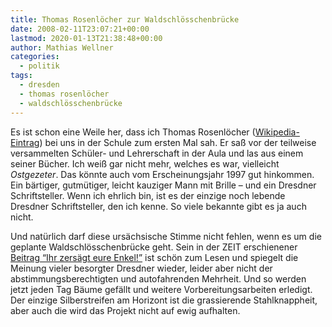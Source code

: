 ```yaml
---
title: Thomas Rosenlöcher zur Waldschlösschenbrücke
date: 2008-02-11T23:07:21+00:00
lastmod: 2020-01-13T21:38:48+00:00
author: Mathias Wellner
categories:
  - politik
tags:
  - dresden
  - thomas rosenlöcher
  - waldschlösschenbrücke
---
```

Es ist schon eine Weile her, dass ich Thomas Rosenlöcher ([Wikipedia-Eintrag](http://de.wikipedia.org/wiki/Thomas_Rosenl%C3%B6cher)) bei uns in der Schule zum ersten Mal sah. Er saß vor der teilweise versammelten Schüler- und Lehrerschaft in der Aula und las aus einem seiner Bücher. Ich weiß gar nicht mehr, welches es war, vielleicht _Ostgezeter_. Das könnte auch vom Erscheinungsjahr 1997 gut hinkommen. Ein bärtiger, gutmütiger, leicht kauziger Mann mit Brille &#8211; und ein Dresdner Schriftsteller. Wenn ich ehrlich bin, ist es der einzige noch lebende Dresdner Schriftsteller, den ich kenne. So viele bekannte gibt es ja auch nicht.

Und natürlich darf diese ursächsische Stimme nicht fehlen, wenn es um die geplante Waldschlösschenbrücke geht. Sein in der ZEIT erschienener [Beitrag &#8220;Ihr zersägt eure Enkel!&#8221;](http://www.zeit.de/2008/07/Dresdner-Waldschloesschenbruecke) ist schön zum Lesen und spiegelt die Meinung vieler besorgter Dresdner wieder, leider aber nicht der abstimmungsberechtigten und autofahrenden Mehrheit. Und so werden jetzt jeden Tag Bäume gefällt und weitere Vorbereitungsarbeiten erledigt. Der einzige Silberstreifen am Horizont ist die grassierende Stahlknappheit, aber auch die wird das Projekt nicht auf ewig aufhalten.